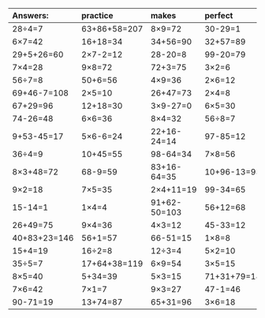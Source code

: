 | Answers: | practice | makes | perfect | ! |
| :--- | :--- | :--- | :--- | :--- |
| 28÷4=7 | 63+86+58=207 | 8×9=72 | 30-29=1 | 2×2=4 | 
| 6×7=42 | 16+18=34 | 34+56=90 | 32+57=89 | 48+34-29=53 | 
| 29+5+26=60 | 2×7-2=12 | 28-20=8 | 99-20=79 | 33+64=97 | 
| 7×4=28 | 9×8=72 | 72+3=75 | 3×2=6 | 11+98+56=165 | 
| 56÷7=8 | 50+6=56 | 4×9=36 | 2×6=12 | 36+42=78 | 
| 69+46-7=108 | 2×5=10 | 26+47=73 | 2×4=8 | 7×7=49 | 
| 67+29=96 | 12+18=30 | 3×9-27=0 | 6×5=30 | 4×3-2=10 | 
| 74-26=48 | 6×6=36 | 8×4=32 | 56÷8=7 | 51-1=50 | 
| 9+53-45=17 | 5×6-6=24 | 22+16-24=14 | 97-85=12 | 37+47=84 | 
| 36÷4=9 | 10+45=55 | 98-64=34 | 7×8=56 | 1×2=2 | 
| 8×3+48=72 | 68-9=59 | 83+16-64=35 | 10+96-13=93 | 31-4=27 | 
| 9×2=18 | 7×5=35 | 2×4+11=19 | 99-34=65 | 3×7=21 | 
| 15-14=1 | 1×4=4 | 91+62-50=103 | 56+12=68 | 24÷8=3 | 
| 26+49=75 | 9×4=36 | 4×3=12 | 45-33=12 | 7×6-9=33 | 
| 40+83+23=146 | 56+1=57 | 66-51=15 | 1×8=8 | 3×7+31=52 | 
| 15+4=19 | 16÷2=8 | 12÷3=4 | 5×2=10 | 49+68-52=65 | 
| 35÷5=7 | 17+64+38=119 | 6×9=54 | 3×5=15 | 4×6=24 | 
| 8×5=40 | 5+34=39 | 5×3=15 | 71+31+79=181 | 5×6=30 | 
| 7×6=42 | 7×1=7 | 9×3=27 | 47-1=46 | 14+17=31 | 
| 90-71=19 | 13+74=87 | 65+31=96 | 3×6=18 | 6×9+68=122 | 
